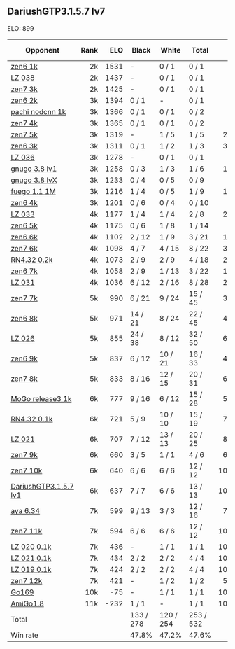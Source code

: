 ## DariushGTP3.1.5.7 lv7 ##

ELO: 899

Opponent | Rank | ELO | Black | White | Total | Win rate
---------|-----:|----:|-------|-------|-------|-------:
[zen6 1k](zen6%201k.md) | 2k | 1531 | - | 0 / 1 | 0 / 1 | 0.0%
[LZ 038](LZ%20038.md) | 2k | 1437 | - | 0 / 1 | 0 / 1 | 0.0%
[zen7 3k](zen7%203k.md) | 2k | 1425 | - | 0 / 1 | 0 / 1 | 0.0%
[zen6 2k](zen6%202k.md) | 3k | 1394 | 0 / 1 | - | 0 / 1 | 0.0%
[pachi nodcnn 1k](pachi%20nodcnn%201k.md) | 3k | 1366 | 0 / 1 | 0 / 1 | 0 / 2 | 0.0%
[zen7 4k](zen7%204k.md) | 3k | 1365 | 0 / 1 | 0 / 1 | 0 / 2 | 0.0%
[zen7 5k](zen7%205k.md) | 3k | 1319 | - | 1 / 5 | 1 / 5 | 20.0%
[zen6 3k](zen6%203k.md) | 3k | 1311 | 0 / 1 | 1 / 2 | 1 / 3 | 33.3%
[LZ 036](LZ%20036.md) | 3k | 1278 | - | 0 / 1 | 0 / 1 | 0.0%
[gnugo 3.8 lv1](gnugo%203.8%20lv1.md) | 3k | 1258 | 0 / 3 | 1 / 3 | 1 / 6 | 16.7%
[gnugo 3.8 lvX](gnugo%203.8%20lvX.md) | 3k | 1233 | 0 / 4 | 0 / 5 | 0 / 9 | 0.0%
[fuego 1.1 1M](fuego%201.1%201M.md) | 3k | 1216 | 1 / 4 | 0 / 5 | 1 / 9 | 11.1%
[zen6 4k](zen6%204k.md) | 3k | 1201 | 0 / 6 | 0 / 4 | 0 / 10 | 0.0%
[LZ 033](LZ%20033.md) | 4k | 1177 | 1 / 4 | 1 / 4 | 2 / 8 | 25.0%
[zen6 5k](zen6%205k.md) | 4k | 1175 | 0 / 6 | 1 / 8 | 1 / 14 | 7.1%
[zen6 6k](zen6%206k.md) | 4k | 1102 | 2 / 12 | 1 / 9 | 3 / 21 | 14.3%
[zen7 6k](zen7%206k.md) | 4k | 1098 | 4 / 7 | 4 / 15 | 8 / 22 | 36.4%
[RN4.32 0.2k](RN4.32%200.2k.md) | 4k | 1073 | 2 / 9 | 2 / 9 | 4 / 18 | 22.2%
[zen6 7k](zen6%207k.md) | 4k | 1058 | 2 / 9 | 1 / 13 | 3 / 22 | 13.6%
[LZ 031](LZ%20031.md) | 4k | 1036 | 6 / 12 | 2 / 16 | 8 / 28 | 28.6%
[zen7 7k](zen7%207k.md) | 5k | 990 | 6 / 21 | 9 / 24 | 15 / 45 | 33.3%
[zen6 8k](zen6%208k.md) | 5k | 971 | 14 / 21 | 8 / 24 | 22 / 45 | 48.9%
[LZ 026](LZ%20026.md) | 5k | 855 | 24 / 38 | 8 / 12 | 32 / 50 | 64.0%
[zen6 9k](zen6%209k.md) | 5k | 837 | 6 / 12 | 10 / 21 | 16 / 33 | 48.5%
[zen7 8k](zen7%208k.md) | 5k | 833 | 8 / 16 | 12 / 15 | 20 / 31 | 64.5%
[MoGo release3 1k](MoGo%20release3%201k.md) | 6k | 777 | 9 / 16 | 6 / 12 | 15 / 28 | 53.6%
[RN4.32 0.1k](RN4.32%200.1k.md) | 6k | 721 | 5 / 9 | 10 / 10 | 15 / 19 | 78.9%
[LZ 021](LZ%20021.md) | 6k | 707 | 7 / 12 | 13 / 13 | 20 / 25 | 80.0%
[zen7 9k](zen7%209k.md) | 6k | 660 | 3 / 5 | 1 / 1 | 4 / 6 | 66.7%
[zen7 10k](zen7%2010k.md) | 6k | 640 | 6 / 6 | 6 / 6 | 12 / 12 | 100.0%
[DariushGTP3.1.5.7 lv1](DariushGTP3.1.5.7%20lv1.md) | 6k | 637 | 7 / 7 | 6 / 6 | 13 / 13 | 100.0%
[aya 6.34](aya%206.34.md) | 7k | 599 | 9 / 13 | 3 / 3 | 12 / 16 | 75.0%
[zen7 11k](zen7%2011k.md) | 7k | 594 | 6 / 6 | 6 / 6 | 12 / 12 | 100.0%
[LZ 020 0.1k](LZ%20020%200.1k.md) | 7k | 436 | - | 1 / 1 | 1 / 1 | 100.0%
[LZ 021 0.1k](LZ%20021%200.1k.md) | 7k | 434 | 2 / 2 | 2 / 2 | 4 / 4 | 100.0%
[LZ 019 0.1k](LZ%20019%200.1k.md) | 7k | 424 | 2 / 2 | 2 / 2 | 4 / 4 | 100.0%
[zen7 12k](zen7%2012k.md) | 7k | 421 | - | 1 / 2 | 1 / 2 | 50.0%
[Go169](Go169.md) | 10k | -75 | - | 1 / 1 | 1 / 1 | 100.0%
[AmiGo1.8](AmiGo1.8.md) | 11k | -232 | 1 / 1 | - | 1 / 1 | 100.0%
Total | | | 133 / 278 | 120 / 254 | 253 / 532 | 
Win rate| | | 47.8% | 47.2% | 47.6% | 
